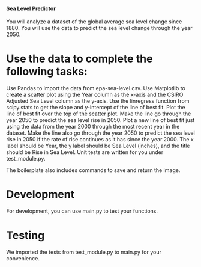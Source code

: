 #### Sea Level Predictor

You will analyze a dataset of the global average sea level change since 1880. You will use the data to predict the sea level change through the year 2050.

# Use the data to complete the following tasks:

Use Pandas to import the data from epa-sea-level.csv.
Use Matplotlib to create a scatter plot using the Year column as the x-axis and the CSIRO Adjusted Sea Level column as the y-axis.
Use the linregress function from scipy.stats to get the slope and y-intercept of the line of best fit. Plot the line of best fit over the top of the scatter plot. Make the line go through the year 2050 to predict the sea level rise in 2050.
Plot a new line of best fit just using the data from the year 2000 through the most recent year in the dataset. Make the line also go through the year 2050 to predict the sea level rise in 2050 if the rate of rise continues as it has since the year 2000.
The x label should be Year, the y label should be Sea Level (inches), and the title should be Rise in Sea Level.
Unit tests are written for you under test_module.py.

The boilerplate also includes commands to save and return the image.

# Development
For development, you can use main.py to test your functions. 

# Testing
We imported the tests from test_module.py to main.py for your convenience. 
